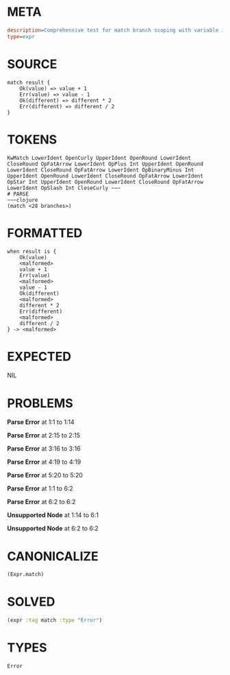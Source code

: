 # META
~~~ini
description=Comprehensive test for match branch scoping with variable isolation
type=expr
~~~
# SOURCE
~~~roc
match result {
    Ok(value) => value + 1
    Err(value) => value - 1
    Ok(different) => different * 2
    Err(different) => different / 2
}
~~~
# TOKENS
~~~text
KwMatch LowerIdent OpenCurly UpperIdent OpenRound LowerIdent CloseRound OpFatArrow LowerIdent OpPlus Int UpperIdent OpenRound LowerIdent CloseRound OpFatArrow LowerIdent OpBinaryMinus Int UpperIdent OpenRound LowerIdent CloseRound OpFatArrow LowerIdent OpStar Int UpperIdent OpenRound LowerIdent CloseRound OpFatArrow LowerIdent OpSlash Int CloseCurly ~~~
# PARSE
~~~clojure
(match <28 branches>)
~~~
# FORMATTED
~~~roc
when result is {
	Ok(value)
	<malformed>
	value + 1
	Err(value)
	<malformed>
	value - 1
	Ok(different)
	<malformed>
	different * 2
	Err(different)
	<malformed>
	different / 2
} -> <malformed>
~~~
# EXPECTED
NIL
# PROBLEMS
**Parse Error**
at 1:1 to 1:14

**Parse Error**
at 2:15 to 2:15

**Parse Error**
at 3:16 to 3:16

**Parse Error**
at 4:19 to 4:19

**Parse Error**
at 5:20 to 5:20

**Parse Error**
at 1:1 to 6:2

**Parse Error**
at 6:2 to 6:2

**Unsupported Node**
at 1:14 to 6:1

**Unsupported Node**
at 6:2 to 6:2

# CANONICALIZE
~~~clojure
(Expr.match)
~~~
# SOLVED
~~~clojure
(expr :tag match :type "Error")
~~~
# TYPES
~~~roc
Error
~~~
